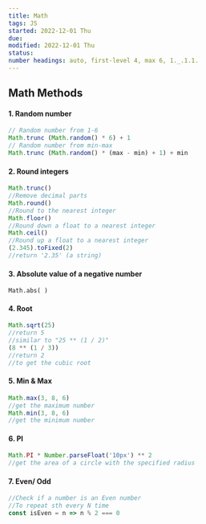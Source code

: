 ```yaml
---
title: Math
tags: JS
started: 2022-12-01 Thu
due: 
modified: 2022-12-01 Thu
status: 
number headings: auto, first-level 4, max 6, 1._.1.1.
---
```

## Math Methods
#### 1. Random number 
```js
// Random number from 1-6
Math.trunc (Math.random() * 6) + 1
// Random number from min-max
Math.trunc (Math.random() * (max - min) + 1) + min
```
#### 2. Round integers
```js
Math.trunc()
//Remove decimal parts
Math.round()
//Round to the nearest integer
Math.floor()
//Round down a float to a nearest integer
Math.ceil()
//Round up a float to a nearest integer 
(2.345).toFixed(2)
//return '2.35' (a string)
```

#### 3. Absolute value of a negative number
```JS
Math.abs( )
```

#### 4. Root
```js
Math.sqrt(25)
//return 5
//similar to "25 ** (1 / 2)"
(8 ** (1 / 3))
//return 2
//to get the cubic root
```
#### 5. Min & Max
```js
Math.max(3, 8, 6)
//get the maximum number
Math.min(3, 8, 6)
//get the minimum number
```
#### 6. PI
```js
Math.PI * Number.parseFloat('10px') ** 2
//get the area of a circle with the specified radius
```
#### 7. Even/ Odd
```js
//Check if a number is an Even number
//To repeat sth every N time
const isEven = n => n % 2 === 0
```